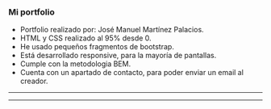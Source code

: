 ### Mi portfolio

- Portfolio realizado por: José Manuel Martínez Palacios.
- HTML y CSS realizado al 95% desde 0.
- He usado pequeños fragmentos de bootstrap.
- Está desarrollado responsive, para la mayoría de pantallas.
- Cumple con la metodologia BEM.
- Cuenta con un apartado de contacto, para poder enviar un email al creador.


---

---